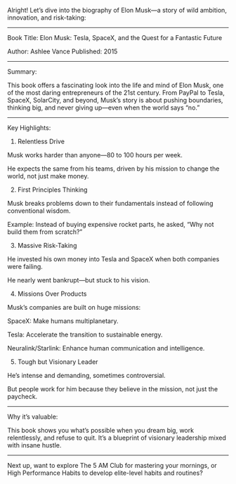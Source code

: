 Alright! Let’s dive into the biography of Elon Musk—a story of wild ambition, innovation, and risk-taking:


---

Book Title: Elon Musk: Tesla, SpaceX, and the Quest for a Fantastic Future

Author: Ashlee Vance
Published: 2015


---

Summary:

This book offers a fascinating look into the life and mind of Elon Musk, one of the most daring entrepreneurs of the 21st century. From PayPal to Tesla, SpaceX, SolarCity, and beyond, Musk’s story is about pushing boundaries, thinking big, and never giving up—even when the world says “no.”


---

Key Highlights:

1. Relentless Drive

Musk works harder than anyone—80 to 100 hours per week.

He expects the same from his teams, driven by his mission to change the world, not just make money.


2. First Principles Thinking

Musk breaks problems down to their fundamentals instead of following conventional wisdom.

Example: Instead of buying expensive rocket parts, he asked, “Why not build them from scratch?”


3. Massive Risk-Taking

He invested his own money into Tesla and SpaceX when both companies were failing.

He nearly went bankrupt—but stuck to his vision.


4. Missions Over Products

Musk’s companies are built on huge missions:

SpaceX: Make humans multiplanetary.

Tesla: Accelerate the transition to sustainable energy.

Neuralink/Starlink: Enhance human communication and intelligence.



5. Tough but Visionary Leader

He’s intense and demanding, sometimes controversial.

But people work for him because they believe in the mission, not just the paycheck.



---

Why it’s valuable:

This book shows you what’s possible when you dream big, work relentlessly, and refuse to quit. It’s a blueprint of visionary leadership mixed with insane hustle.


---

Next up, want to explore The 5 AM Club for mastering your mornings, or High Performance Habits to develop elite-level habits and routines?

